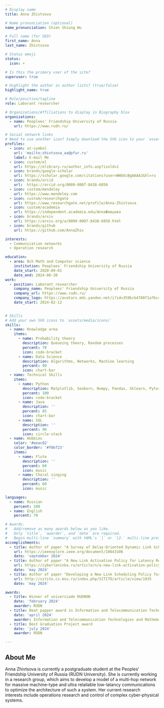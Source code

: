 ```yaml
---
# Display name
title: Anna Zhivtsova

# Name pronunciation (optional)
name_pronunciation: Chien Shiung Wu

# Full name (for SEO)
first_name: Anna
last_name: Zhivtsova

# Status emoji
status:
  icon: ☀️

# Is this the primary user of the site?
superuser: true

# Highlight the author in author lists? (true/false)
highlight_name: true

# Role/position/tagline
role: Laborant researcher

# Organizations/Affiliations to display in Biography blox
organizations:
  - name: Peoplees' Friendship University of Russia
    url: https://www.rudn.ru/

# Social network links
# Need to use another icon? Simply download the SVG icon to your `assets/media/icons/` folder.
profiles:
  - icon: at-symbol
    url: 'mailto:zhivtsova_aa@pfur.ru'
    label: E-mail Me
  - icon: custom/el
    url: https://elibrary.ru/author_info.asp?isold=1
  - icon: brands/google-scholar
    url: https://scholar.google.com/citations?user=WWOdcBgAAAAJ&hl=ru
  - icon: brands/orcid
    url:  https://orcid.org/0009-0007-8438-6850
  - icon: custom/mendeley
    url: https://www.mendeley.com
  - icon: custom/researchgate
    url: https://www.researchgate.net/profile/Anna-Zhivtsova 
  - icon: custom/academia
    url: https://independent.academia.edu/AnnaЖивцова
  - icon: brands/arxiv
    url: https://arxiv.org/a/0009-0007-8438-6850.html
  - icon: brands/github
    url: https://github.com/AnnaZhiv

interests:
  - Communication networks
  - Operation research

education:
  - area: Bch Math and Computer science
    institution: Peoplees' Friendship University of Russia
    date_start: 2020-09-01
    date_end: 2024-06-30
work:
  - position: Laborant researcher
    company_name: Peoplees' Friendship University of Russia
    company_url: https://www.rudn.ru/
    company_logo: https://avatars.mds.yandex.net/i?id=359bcb4788f1a7bccb3e387ddcd0af0b_l-5232212-images-thumbs&n=13
    date_start: 2024-02-12

  
# Skills
# Add your own SVG icons to `assets/media/icons/`
skills:
  - name: Knowledge area
    items:
      - name: Probability theory
        description: Queueing theory, Random processes 
        percent: 70
        icon: code-bracket
      - name: Data Science
        description: Algorithms, Networks, Machine learning
        percent: 90
        icon: chart-bar
  - name: Technical Skills
    items:
      - name: Python
        description: Matplotlib, Seaborn, Numpy, Pandas, Sklearn, Pytorch
        percent: 100
        icon: code-bracket
      - name: Java
        description: ''
        percent: 85
        icon: chart-bar
      - name: SQL
        description: ''
        percent: 90
        icon: circle-stack
  - name: Hobbies
    color: '#eeac02'
    color_border: '#f0bf23'
    items:
      - name: Flute
        description: ''
        percent: 60
        icon: music
      - name: Choral singing
        description: ''
        percent: 60
        icon: music

languages:
  - name: Russian
    percent: 100
  - name: English
    percent: 70

# Awards.
#   Add/remove as many awards below as you like.
#   Only `title`, `awarder`, and `date` are required.
#   Begin multi-line `summary` with YAML's `|` or `|2-` multi-line prefix and indent 2 spaces below.
accomplishments:
  - title: Author of paper "A Survey of Delay-Oriented Dynamic Link Scheduling Policies for 5G/6G Integrated Access and Backhaul Systems"
    url: https://ieeexplore.ieee.org/document/10643106
    date: 'september 2024'
  - title: Author of paper "A New Link Activation Policy for Latency Reduction in 5G Integrated Access and Backhaul Systems"
    url: https://cyberleninka.ru/article/n/a-new-link-activation-policy-for-latency-reduction-in-5g-integrated-access-and-backhaul-systems
    date: 'may 2024'
  - title: Author of paper "Developing a New Link Scheduling Policy for Delay Reduction in 5G Integrated Access and Backhaul Systems"
    url: http://sitito.cs.msu.ru/index.php/SITITO/article/view/1035
    date: 'may 2024'

awards:
  - title: Winner of universiade RUDNON
    date: 'february 2024'
    awarder: RUDN
  - title: Beat papper award in Information and Telecommunication Technologies and Mathematical Modeling of High-Tech Systems (ITTMM) 2024 conference 
    date: 'april 2024'
    awarder: Information and Telecommunication Technologies and Mathematical Modeling of High-Tech Systems 2024
  - title: Best Graduation Project award
    date: 'july 2024'
    awarder: RUDN

---
```


## About Me

Anna Zhivtsova is currently a postgraduate student at the Peoples’ Friendship University of Russia (RUDN University). She is currently working in a research group, which aims to develop a model of a multi-hop network for massive machine-type  and ultra relailable low-latancy communications to optimize the architecture of such a system. Her current research interests include operations research and
control of complex cyber-physical systems.
